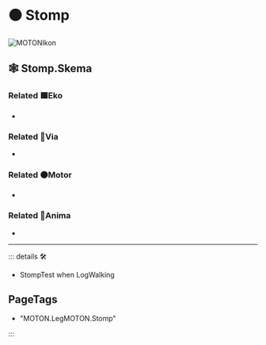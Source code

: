 # 🟠 <motor>Stomp</motor>

![MOTONIkon](/Ikon/Motor_Ikon.png)

## 🕸 Stomp.Skema

### Related 🟩<ekos>Eko</ekos>

-

### Related 🔻<via>Via</via>

-

### Related 🟠<motor>Motor</motor>

-

### Related 💜<anima>Anima</anima>

-

---

<!-- =================================================== -->
<!-- =================================================== -->
<!-- =================================================== -->
<!-- =================================================== -->
<!-- =================================================== -->
::: details 🛠

- StompTest when LogWalking

<h2>PageTags</h2>

- "MOTON.LegMOTON.Stomp"

:::
